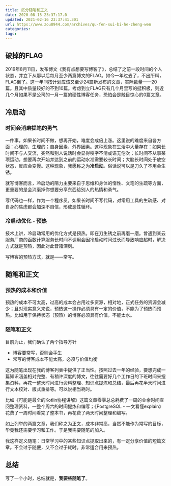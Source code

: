 ```yaml
---
title: 区分随笔和正文
date: 2020-08-15 23:37:17.0
updated: 2021-02-16 23:37:41.301
url: https://www.zou8944.com/archives/qu-fen-sui-bi-he-zheng-wen
categories: 
tags: 
---
```


## 破掉的FLAG

2019年8月11日，发布博文《我有点想要写博客了》，总结了之前一段时间的个人状态，并立下从那以后每月至少两篇博文的FLAG。如今一年过去了，不出所料，FLAG倒了。这一年间按计划应该又至少24篇新发布的文章，实际数量——20篇。且其中质量较好的不到10篇。考虑到立FLAG只有几个月里写的挺积极，则近几个月如果不是公司的一月一篇的硬性博客任务，恐怕会是触目惊心的0篇文章。

## 冷启动

### 时间会消磨提笔的勇气

一件事，如果长时间不做，想再开始，难度会成倍上涨。这里说的难度来自各方面：心理的、生理的；自身因素、外界因素。这种现象在生活中大量存在：如果长时间不与人交流，突然和别人说话时会显得咬字不清或语无伦次；长时间不从事某项运动，想要再次开始并达到之前的运动水准需要较长时间；大脑长时间处于放空状态，反应会变慢。这种现象，我愿称之为**冷启动**。俗话说可以是刀久了不用会生锈。

就写博客而言，冷启动的阻力主要来自于思维和身体的惰性、文笔的生疏等方面，更重要的是会消磨掉你想要分享东西给别人的热情和勇气。

写代码也一样，作为一个程序员，如果长时间不写代码，对常用工具的生疏感、对自身的焦虑都会加深不自信，形成恶性循环。

###  冷启动优化 - 预热

技术上讲，冷启动常用的优化方式是预热。即在刀生锈之前再磨一磨。曾遇到某云服务厂商的函数计算服务长时间不调用会因冷启动时间过长而导致响应超时，解决方式就是预热，因此对此音箱深刻。

写博客的预热方式，就是——常写。

## 随笔和正文
### 预热的成本和价值
预热的成本不可太高，过高的成本会占用过多资源，相对地，正式任务的资源会减少；且对现实意义来说，预热这一操作必须具有一定的价值，不能为了预热而预热。比如用于保持状态（预热）的博客必须具有价值，不能太水。

### 随笔和正文
目前为止，我们确认了两个指导方针
- 博客要常写，否则会手生
- 常写的博客成本不能太高，必须与价值均衡

这为随笔出现在我的博客列表中提供了正当性。按照过去一年的经验，要想完成一篇知识涵盖相对完整、有稍许深度的博文，往往需要好几个工作日的下班时间来搜集资料，再花一整天时间进行资料整理、知识点提炼和总结，最后再花半天时间进行文本校对、版式重排等。可以说相当耗时。

比如《可能是最全的Kotlin协程讲解》这篇文章零零总总耗费了一周的业余时间查阅整理资料，一整个周六的时间提炼和编写；《PostgreSQL - 一文看懂explain》花费了一周时间看完了整本书，再花费了两天时间整理和编写。

如上列举的两篇文章，我们称之为正文，成本非常高，当然不能作为常写的目标，毕竟我还需要学习和工作。于是我需要随笔的加入。

我这样定义随笔：日常学习中的某些知识点提取出来的，有一定分享价值的短篇文章。不会过于随便，又不会过于耗时。非常适合用来预热。

## 总结
写了一个小时，总结就是，**我要些随笔了**。